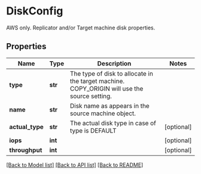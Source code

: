 # DiskConfig

AWS only. Replicator and/or Target machine disk properties.
## Properties
Name | Type | Description | Notes
------------ | ------------- | ------------- | -------------
**type** | **str** | The type of disk to allocate in the target machine. COPY_ORIGIN will use the source setting. | 
**name** | **str** | Disk name as appears in the source machine object. | 
**actual_type** | **str** | The actual disk type in case of type is DEFAULT | [optional] 
**iops** | **int** |  | [optional] 
**throughput** | **int** |  | [optional] 

[[Back to Model list]](../README.md#documentation-for-models) [[Back to API list]](../README.md#documentation-for-api-endpoints) [[Back to README]](../README.md)


